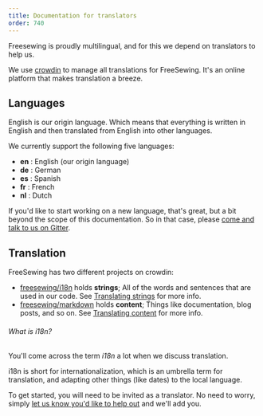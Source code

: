 ```yaml
---
title: Documentation for translators
order: 740
---
```


Freesewing is proudly multilingual, and for this we depend on translators to help us.

We use [crowdin](https://crowdin.com/) to manage all translations for FreeSewing. It's an online platform that makes translation a breeze.

## Languages

English is our origin language. Which means that everything is written in English and then translated from English into other languages.

We currently support the following five languages:

  - **en** : English (our origin language)
  - **de** : German
  - **es** : Spanish
  - **fr** : French
  - **nl** : Dutch

If you'd like to start working on a new language, that's great, but a bit beyond the scope of this documentation. So in that case, please [come and talk to us on Gitter](https://gitter.im/freesewing/translation).

## Translation

FreeSewing has two different projects on crowdin:

 - [freesewing/i18n](https://crowdin.com/project/freesewing) holds **strings**; All of the words and sentences that are used in our code. See [Translating strings](/guides/translator/strings/) for more info.
 - [freesewing/markdown](https://crowdin.com/project/fs-markdown) holds **content**; Things like documentation, blog posts, and so on. See [Translating content](/guides/translator/content/) for more info.

<Note>

###### What is i18n?
You'll come across the term *i18n* a lot when we discuss translation.

i18n is short for internationalization, which is an umbrella term for
translation, and adapting other things (like dates) to the local language.

</Note>

To get started, you will need to be invited as a translator. No need to worry, simply [let us know you'd like to help out](https://gitter.im/freesewing/translation) and we'll add you.

